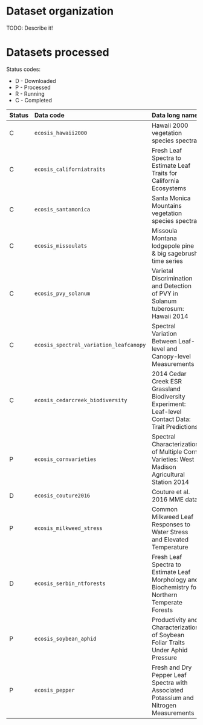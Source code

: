 # Dataset organization

TODO: Describe it!

# Datasets processed

Status codes:
- D - Downloaded
- P - Processed
- R - Running
- C - Completed

|Status|Data code|Data long name|URL|
|:-----|:--------|:-------------|:-------------|
|C|`ecosis_hawaii2000`|Hawaii 2000 vegetation species spectra|https://ecosis.org/#result/060d2822-f250-4869-b734-4a92450393f0|
|C|`ecosis_californiatraits`|Fresh Leaf Spectra to Estimate Leaf Traits for California Ecosystems|https://ecosis.org/#result/0fadcc45-f79e-4fd3-a6ca-8afaf26ae299|
|C|`ecosis_santamonica`|Santa Monica Mountains vegetation species spectra|https://ecosis.org/#result/3f17bdbf-2a5f-4155-8c4e-50e98edf9d04|
|C|`ecosis_missoulats`|Missoula Montana lodgepole pine & big sagebrush time series|https://ecosis.org/#result/42c9f642-60db-470b-abc4-0ce5ae3720bb|
|C|`ecosis_pvy_solanum`|Varietal Discrimination and Detection of PVY in Solanum tuberosum: Hawaii 2014|https://ecosis.org/#result/6f1f8aa6-93c0-4fb1-ab1a-b0eaab0b2252|
|C|`ecosis_spectral_variation_leafcanopy`|Spectral Variation Between Leaf-level and Canopy-level Measurements|https://ecosis.org/#result/94d80d22-4d9d-424a-973b-1d0667f8f8f5|
|C|`ecosis_cedarcreek_biodiversity`|2014 Cedar Creek ESR Grassland Biodiversity Experiment: Leaf-level Contact Data: Trait Predictions|https://ecosis.org/#result/acbe2150-2fa7-467c-bd56-889ba7284d00|
|P|`ecosis_cornvarieties`|Spectral Characterization of Multiple Corn Varieties: West Madison Agricultural Station 2014|c0e238ea-5b23-452c-bc40-f0cfe2c6f032|
|D|`ecosis_couture2016`|Couture et al. 2016 MME data|d5445eb9-f334-4ee7-90a9-1fe07e67a20c|
|P|`ecosis_milkweed_stress`|Common Milkweed Leaf Responses to Water Stress and Elevated Temperature|9425d5b2-7633-45b5-9c07-6ec3323499a0|
|D|`ecosis_serbin_ntforests`|Fresh Leaf Spectra to Estimate Leaf Morphology and Biochemistry for Northern Temperate Forests|4a63d7ed-4c1e-40a7-8c88-ea0deea10072|
|P|`ecosis_soybean_aphid`|Productivity and Characterization of Soybean Foliar Traits Under Aphid Pressure|cdbb6b09-b481-4022-a0da-ad95a8b085d8|
|P|`ecosis_pepper`|Fresh and Dry Pepper Leaf Spectra with Associated Potassium and Nitrogen Measurements|a67925bf-f715-449a-939c-3cb000fb7889|
